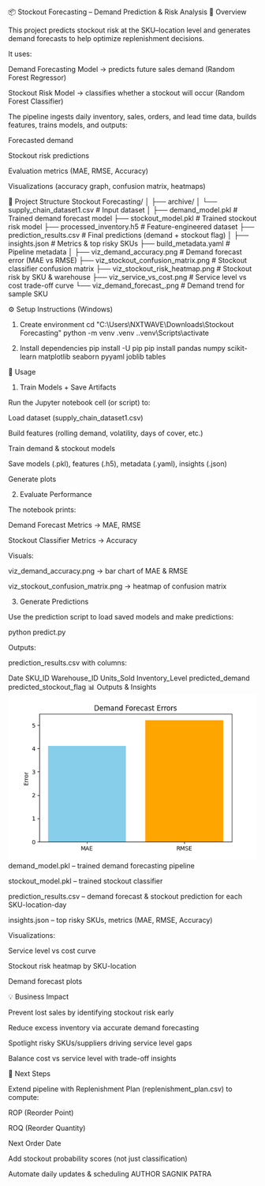 📦 Stockout Forecasting – Demand Prediction & Risk Analysis
📌 Overview

This project predicts stockout risk at the SKU–location level and generates demand forecasts to help optimize replenishment decisions.

It uses:

Demand Forecasting Model → predicts future sales demand (Random Forest Regressor)

Stockout Risk Model → classifies whether a stockout will occur (Random Forest Classifier)

The pipeline ingests daily inventory, sales, orders, and lead time data, builds features, trains models, and outputs:

Forecasted demand

Stockout risk predictions

Evaluation metrics (MAE, RMSE, Accuracy)

Visualizations (accuracy graph, confusion matrix, heatmaps)

📂 Project Structure
Stockout Forecasting/
│
├── archive/
│   └── supply_chain_dataset1.csv   # Input dataset
│
├── demand_model.pkl                # Trained demand forecast model
├── stockout_model.pkl              # Trained stockout risk model
├── processed_inventory.h5          # Feature-engineered dataset
├── prediction_results.csv          # Final predictions (demand + stockout flag)
│
├── insights.json                   # Metrics & top risky SKUs
├── build_metadata.yaml             # Pipeline metadata
│
├── viz_demand_accuracy.png         # Demand forecast error (MAE vs RMSE)
├── viz_stockout_confusion_matrix.png # Stockout classifier confusion matrix
├── viz_stockout_risk_heatmap.png   # Stockout risk by SKU & warehouse
├── viz_service_vs_cost.png         # Service level vs cost trade-off curve
└── viz_demand_forecast_<sku>.png   # Demand trend for sample SKU

⚙️ Setup Instructions (Windows)
1. Create environment
cd "C:\Users\NXTWAVE\Downloads\Stockout Forecasting"
python -m venv .venv
.\.venv\Scripts\activate

2. Install dependencies
pip install -U pip
pip install pandas numpy scikit-learn matplotlib seaborn pyyaml joblib tables

🚀 Usage
1. Train Models + Save Artifacts

Run the Jupyter notebook cell (or script) to:

Load dataset (supply_chain_dataset1.csv)

Build features (rolling demand, volatility, days of cover, etc.)

Train demand & stockout models

Save models (.pkl), features (.h5), metadata (.yaml), insights (.json)

Generate plots

2. Evaluate Performance

The notebook prints:

Demand Forecast Metrics → MAE, RMSE

Stockout Classifier Metrics → Accuracy

Visuals:

viz_demand_accuracy.png → bar chart of MAE & RMSE

viz_stockout_confusion_matrix.png → heatmap of confusion matrix

3. Generate Predictions

Use the prediction script to load saved models and make predictions:

python predict.py


Outputs:

prediction_results.csv with columns:

Date	SKU_ID	Warehouse_ID	Units_Sold	Inventory_Level	predicted_demand	predicted_stockout_flag
📊 Outputs & Insights
![Confusion Matrix Heatmap](viz_demand_accuracy.png)
demand_model.pkl – trained demand forecasting pipeline

stockout_model.pkl – trained stockout classifier

prediction_results.csv – demand forecast & stockout prediction for each SKU-location-day

insights.json – top risky SKUs, metrics (MAE, RMSE, Accuracy)

Visualizations:

Service level vs cost curve

Stockout risk heatmap by SKU-location

Demand forecast plots

💡 Business Impact

Prevent lost sales by identifying stockout risk early

Reduce excess inventory via accurate demand forecasting

Spotlight risky SKUs/suppliers driving service level gaps

Balance cost vs service level with trade-off insights

🔮 Next Steps

Extend pipeline with Replenishment Plan (replenishment_plan.csv) to compute:

ROP (Reorder Point)

ROQ (Reorder Quantity)

Next Order Date

Add stockout probability scores (not just classification)

Automate daily updates & scheduling
AUTHOR
SAGNIK PATRA
